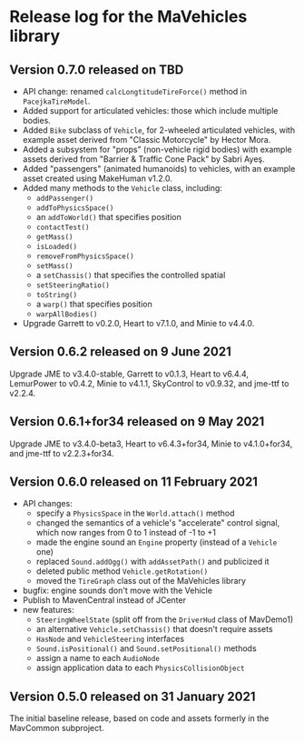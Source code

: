 # Release log for the MaVehicles library

## Version 0.7.0 released on TBD

+ API change: renamed `calcLongtitudeTireForce()` method in `PacejkaTireModel`.
+ Added support for articulated vehicles:  those which include multiple bodies.
+ Added `Bike` subclass of `Vehicle`, for 2-wheeled articulated vehicles,
  with example asset derived from "Classic Motorcycle" by Hector Mora.
+ Added a subsystem for "props" (non-vehicle rigid bodies) with example assets
  derived from "Barrier & Traffic Cone Pack" by Sabri Ayeş.
+ Added "passengers" (animated humanoids) to vehicles,
  with an example asset created using MakeHuman v1.2.0.
+ Added many methods to the `Vehicle` class, including:
  + `addPassenger()`
  + `addToPhysicsSpace()`
  + an `addToWorld()` that specifies position
  + `contactTest()`
  + `getMass()`
  + `isLoaded()`
  + `removeFromPhysicsSpace()`
  + `setMass()`
  + a `setChassis()` that specifies the controlled spatial
  + `setSteeringRatio()`
  + `toString()`
  + a `warp()` that specifies position
  + `warpAllBodies()`
+ Upgrade Garrett to v0.2.0, Heart to v7.1.0, and Minie to v4.4.0.

## Version 0.6.2 released on 9 June 2021

Upgrade JME to v3.4.0-stable, Garrett to v0.1.3, Heart to v6.4.4,
LemurPower to v0.4.2, Minie to v4.1.1, SkyControl to v0.9.32,
and jme-ttf to v2.2.4.

## Version 0.6.1+for34 released on 9 May 2021

Upgrade JME to v3.4.0-beta3, Heart to v6.4.3+for34, Minie to v4.1.0+for34, and
jme-ttf to v2.2.3+for34.

## Version 0.6.0 released on 11 February 2021

+ API changes:
  + specify a `PhysicsSpace` in the `World.attach()` method
  + changed the semantics of a vehicle's "accelerate" control signal,
     which now ranges from 0 to 1 instead of -1 to +1
  + made the engine sound an `Engine` property (instead of a `Vehicle` one)
  + replaced `Sound.addOgg()` with `addAssetPath()` and publicized it
  + deleted public method `Vehicle.getRotation()`
  + moved the `TireGraph` class out of the MaVehicles library
+ bugfix: engine sounds don't move with the Vehicle
+ Publish to MavenCentral instead of JCenter
+ new features:
  + `SteeringWheelState` (split off from the `DriverHud` class of MavDemo1)
  + an alternative `Vehicle.setChassis()` that doesn't require assets
  + `HasNode` and `VehicleSteering` interfaces
  + `Sound.isPositional()` and `Sound.setPositional()` methods
  + assign a name to each `AudioNode`
  + assign application data to each `PhysicsCollisionObject`

## Version 0.5.0 released on 31 January 2021

The initial baseline release,
based on code and assets formerly in the MavCommon subproject.